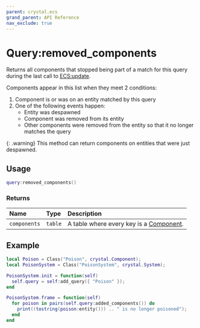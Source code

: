 ```yaml
---
parent: crystal.ecs
grand_parent: API Reference
nav_exclude: true
---
```


# Query:removed_components

Returns all components that stopped being part of a match for this query during the last call to [ECS:update](ecs_update).

Components appear in this list when they meet 2 conditions:

1. Component is or was on an entity matched by this query
2. One of the following events happen:
   - Entity was despawned
   - Component was removed from its entity
   - Other components were removed from the entity so that it no longer matches the query

{: .warning}
This method can return components on entities that were just despawned.

## Usage

```lua
query:removed_components()
```

### Returns

| Name         | Type    | Description                                          |
| :----------- | :------ | :--------------------------------------------------- |
| `components` | `table` | A table where every key is a [Component](component). |

## Example

```lua
local Poison = Class("Poison", crystal.Component);
local PoisonSystem = Class("PoisonSystem", crystal.System);

PoisonSystem.init = function(self)
  self.query = self:add_query({ "Poison" });
end

PoisonSystem.frame = function(self)
  for poison in pairs(self.query:added_components()) do
    print((tostring(poison:entity())) .. " is no longer poisoned");
  end
end
```
